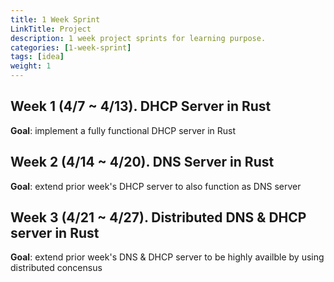 ```yaml
---
title: 1 Week Sprint
LinkTitle: Project
description: 1 week project sprints for learning purpose.
categories: [1-week-sprint]
tags: [idea]
weight: 1
---
```


## Week 1 (4/7 ~ 4/13). DHCP Server in Rust
**Goal**: implement a fully functional DHCP server in Rust

## Week 2 (4/14 ~ 4/20). DNS Server in Rust
**Goal**: extend prior week's DHCP server to also function as DNS server

## Week 3 (4/21 ~ 4/27). Distributed DNS & DHCP server in Rust
**Goal**: extend prior week's DNS & DHCP server to be highly availble by using distributed concensus
